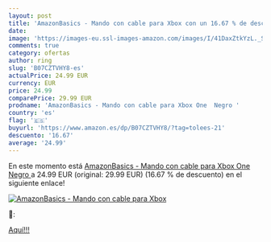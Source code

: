 ```yaml
---
layout: post
title: 'AmazonBasics - Mando con cable para Xbox con un 16.67 % de descuento'
date: 
image: 'https://images-eu.ssl-images-amazon.com/images/I/41DaxZtkYzL._SL200_.jpg'
comments: true
category: ofertas
author: ring
slug: 'B07CZTVHY8-es'
actualPrice: 24.99 EUR
currency: EUR
price: 24.99
comparePrice: 29.99 EUR
prodname: 'AmazonBasics - Mando con cable para Xbox One  Negro '
country: 'es'
flag: '🇪🇸'
buyurl: 'https://www.amazon.es/dp/B07CZTVHY8/?tag=tolees-21'
descuento: '16.67'
average: '24.99'
---
```


En este momento está [AmazonBasics - Mando con cable para Xbox One  Negro ](https://www.amazon.es/dp/B07CZTVHY8/?tag=tolees-21) a 24.99 EUR (original: 29.99 EUR) (16.67 %  de descuento) en el siguiente enlace!

[![AmazonBasics - Mando con cable para Xbox](https://images-eu.ssl-images-amazon.com/images/I/41DaxZtkYzL._SL200_.jpg)](https://www.amazon.es/dp/B07CZTVHY8/?tag=tolees-21)

🔎:


[Aquí!!!](https://www.amazon.es/dp/B07CZTVHY8/?tag=tolees-21)
